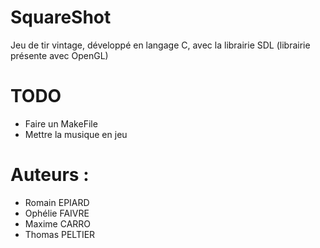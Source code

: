 # SquareShot
Jeu de tir vintage, développé en langage C, avec la librairie SDL (librairie présente avec OpenGL)

# TODO
- Faire un MakeFile
- Mettre la musique en jeu

# Auteurs :
* Romain EPIARD
* Ophélie FAIVRE
* Maxime CARRO
* Thomas PELTIER
